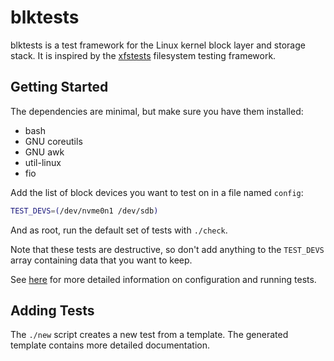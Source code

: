 # blktests

blktests is a test framework for the Linux kernel block layer and storage
stack. It is inspired by the [xfstests](https://git.kernel.org/pub/scm/fs/xfs/xfstests-dev.git/)
filesystem testing framework.

## Getting Started

The dependencies are minimal, but make sure you have them installed:

- bash
- GNU coreutils
- GNU awk
- util-linux
- fio

Add the list of block devices you want to test on in a file named `config`:

```sh
TEST_DEVS=(/dev/nvme0n1 /dev/sdb)
```

And as root, run the default set of tests with `./check`.

Note that these tests are destructive, so don't add anything to the `TEST_DEVS`
array containing data that you want to keep.

See [here](Documentation/running-tests.md) for more detailed information on
configuration and running tests.

## Adding Tests

The `./new` script creates a new test from a template. The generated template
contains more detailed documentation.
